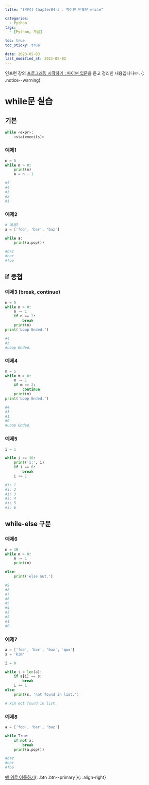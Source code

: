 ```yaml
---
title: "[개념] Chapter04-3 : 파이썬 반복문 while"

categories:
  - Python
tags:
  - [Python, 개념]

toc: true
toc_sticky: true

date: 2023-05-03
last_modified_at: 2023-05-03
---
```


인프런 강의 [프로그래밍 시작하기 : 파이썬 입문](https://www.inflearn.com/course/%ED%94%84%EB%A1%9C%EA%B7%B8%EB%9E%98%EB%B0%8D-%ED%8C%8C%EC%9D%B4%EC%8D%AC-%EC%9E%85%EB%AC%B8-%EC%9D%B8%ED%94%84%EB%9F%B0-%EC%98%A4%EB%A6%AC%EC%A7%80%EB%84%90)을 듣고 정리한 내용입니다✏️.
{: .notice--warning}

# while문 실습

## 기본

```python
while <expr>:
    <statement(s)>
```

### 예제1

```python
n = 5
while n > 0:
    print(n)
    n = n - 1

#5
#4
#3
#2
#1
```

### 예제2

```python
# 예제2
a = ['foo', 'bar', 'baz']

while a:
    print(a.pop())

#baz
#bar
#foo
```

## if 중첩

### 예제3 (break, continue)

```python
n = 5
while n > 0:
    n -= 1
    if n == 2:
        break
    print(n)
print('Loop Ended.')

#4
#3
#Loop Ended.
```

### 예제4

```python
m = 5
while m > 0:
    m -= 1
    if m == 2:
        continue
    print(m)
print('Loop Ended.')

#4
#3
#1
#0
#Loop Ended.
```

### 예제5

```python
i = 1

while i <= 10:
    print('i:', i)
    if i == 6:
        break
    i += 1

#i: 1
#i: 2
#i: 3
#i: 4
#i: 5
#i: 6
```

## while-else 구문

### 예제6

```python
n = 10
while n > 0:
    n -= 1
    print(n)

else:
    print('else out.')

#9
#8
#7
#6
#5
#4
#3
#2
#1
#0
```

### 예제7

```python
a = ['foo', 'bar', 'baz', 'qux']
s = 'kim'

i = 0

while i < len(a):
    if a[i] == s:
        break
    i += 1
else:
    print(s, 'not found in list.')

# kim not found in list.
```

### 예제8

```python
a = ['foo', 'bar', 'baz']

while True:
    if not a:
        break
    print(a.pop())

#baz
#bar
#foo
```

[맨 위로 이동하기](#){: .btn .btn--primary }{: .align-right}
